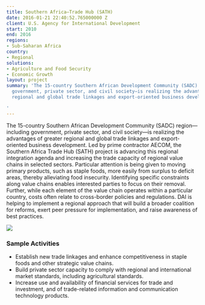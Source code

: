 ```yaml
---
title: Southern Africa—Trade Hub (SATH)
date: 2016-01-21 22:40:52.765000000 Z
client: U.S. Agency for International Development
start: 2010
end: 2016
regions:
- Sub-Saharan Africa
country:
- Regional
solutions:
- Agriculture and Food Security
- Economic Growth
layout: project
summary: 'The 15-country Southern African Development Community (SADC) region—including
  government, private sector, and civil society—is realizing the advantages of greater
  regional and global trade linkages and export-oriented business development.

'
---
```


The 15-country Southern African Development Community (SADC) region—including government, private sector, and civil society—is realizing the advantages of greater regional and global trade linkages and export-oriented business development. Led by prime contractor AECOM, the Southern Africa Trade Hub (SATH) project is advancing this regional integration agenda and increasing the trade capacity of regional value chains in selected sectors. Particular attention is being given to moving primary products, such as staple foods, more easily from surplus to deficit areas, thereby alleviating food insecurity. Identifying specific constraints along value chains enables interested parties to focus on their removal. Further, while each element of the value chain operates within a particular country, costs often relate to cross-border policies and regulations. DAI is helping to implement a regional approach that will build a broader coalition for reforms, exert peer pressure for implementation, and raise awareness of best practices.

![][1]

###  Sample Activities

* Establish new trade linkages and enhance competitiveness in staple foods and other strategic value chains.
* Build private sector capacity to comply with regional and international market standards, including agricultural standards.
* Increase use and availability of financial services for trade and investment, and of trade-related information and communication technology products.

[1]: https://assetify-dai.com/projects/SATH.jpg
